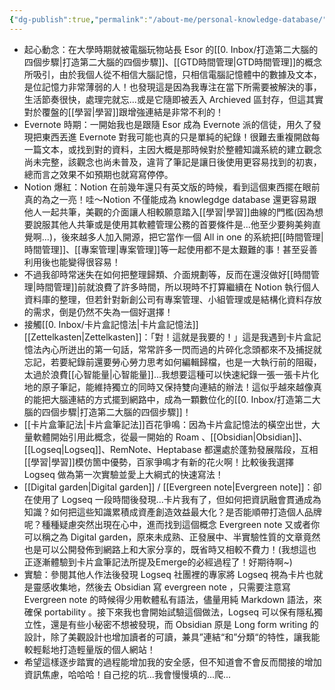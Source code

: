 ```yaml
---
{"dg-publish":true,"permalink":"/about-me/personal-knowledge-database/"}
---
```


-   起心動念：在大學時期就被電腦玩物站長 Esor 的[[0. Inbox/打造第二大腦的四個步驟\|打造第二大腦的四個步驟]]、[[GTD時間管理\|GTD時間管理]]的概念所吸引，由於我個人從不相信大腦記憶，只相信電腦記憶體中的數據及文本，是位記憶力非常薄弱的人！也發現這是因為我專注在當下所需要被解決的事，生活節奏很快，處理完就忘...或是它隨即被丟入 Archieved 區封存，但這其實對於覆盤的[[學習\|學習]]跟增強連結是非常不利的！
-   Evernote 時期：一開始我也是跟隨 Esor 成為 Evernote 派的信徒，用久了發現把東西丟進 Evernote 對我可能也真的只是單純的紀錄！很難去重複開啟每一篇文本，或找到對的資料，主因大概是那時候對於整體知識系統的建立觀念尚未完整，該觀念也尚未普及，違背了筆記是讓日後使用更容易找到的初衷，總而言之效果不如預期也就寫寫停停。
-   Notion 爆紅：Notion 在前幾年還只有英文版的時候，看到這個東西擺在眼前真的為之一亮！哇～Notion 不僅能成為 knowlegdge database 還更容易跟他人一起共筆，美觀的介面讓人相較願意踏入[[學習\|學習]]曲線的門檻(因為想要說服其他人共筆或是使用其軟體管理公務的首要條件是...他至少要夠美夠直覺啊...)，後來越多人加入開源，把它當作一個 All in one 的系統把[[時間管理\|時間管理]]、[[專案管理\|專案管理]]等一起使用都不是太艱難的事！甚至妥善利用後也能變得很容易！
- 不過我卻時常迷失在如何把整理歸類、介面規劃等，反而在還沒做好[[時間管理\|時間管理]]前就浪費了許多時間，所以現時不打算繼續在 Notion 執行個人資料庫的整理，但若針對新創公司有專案管理、小組管理或是結構化資料存放的需求，倒是仍然不失為一個好選擇！  
-   接觸[[0. Inbox/卡片盒記憶法\|卡片盒記憶法]][[Zettelkasten\|Zettelkasten]]：「對！這就是我要的！」這是我遇到卡片盒記憶法內心所迸出的第一句話，常常許多一閃而過的片碎化念頭都來不及捕捉就忘記，若要紀錄前還要勞心勞力思考如何編輯歸檔，也是一大執行前的阻礙，太過於浪費[[心智能量\|心智能量]]...我想要這種可以快速紀錄一張一張卡片化地的原子筆記，能維持獨立的同時又保持雙向連結的辦法！這似乎越來越像真的能把大腦連結的方式擺到網路中，成為一顆數位化的[[0. Inbox/打造第二大腦的四個步驟\|打造第二大腦的四個步驟]]！
-   [[卡片盒筆記法\|卡片盒筆記法]]百花爭鳴：因為卡片盒記憶法的橫空出世，大量軟體開始引用此概念，從最一開始的 Roam 、[[Obsidian\|Obsidian]]、[[Logseq\|Logseq]]、RemNote、Heptabase 都還處於蓬勃發展階段，互相[[學習\|學習]]模仿箇中優勢，百家爭鳴才有新的花火啊！比較後我選擇 Logseq 做為第一次實驗並愛上大綱式的快速寫法！
-   [[Digital garden\|Digital garden]] / [[Evergreen note\|Evergreen note]]：卻在使用了 Logseq 一段時間後發現...卡片我有了，但如何把資訊融會貫通成為知識？如何把這些知識累積成資產創造效益最大化？是否能順帶打造個人品牌呢？種種疑慮突然出現在心中，進而找到這個概念 Evergreen note 又或者你可以稱之為 Digital garden，原來未成熟、正發展中、半實驗性質的文章竟然也是可以公開發佈到網路上和大家分享的，既省時又相較不費力！(我想這也正逐漸體驗到卡片盒筆記法所提及Emerge的必經過程了！好期待啊~)
-   實驗：參閱其他人作法後發現 Logseq 社團裡的專家將 Logseq 視為卡片也就是靈感收集地，然後去 Obsidian 寫 evergreen note ，只需要注意寫 Evergreen note 的時候得少用軟體私有語法，儘量用純 Markdown 語法，來確保 portability 。接下來我也會開始試驗這個做法，Logseq 可以保有隱私獨立性，還是有些小秘密不想被發現，而 Obsidian 原是 Long form writing 的設計，除了美觀設計也增加讀者的可讀，兼具”連結“和”分類“的特性，讓我能較輕鬆地打造輕量版的個人網站！
-   希望這樣逐步踏實的過程能增加我的安全感，但不知道會不會反而間接的增加資訊焦慮，哈哈哈！自己挖的坑...我會慢慢填的...爬...